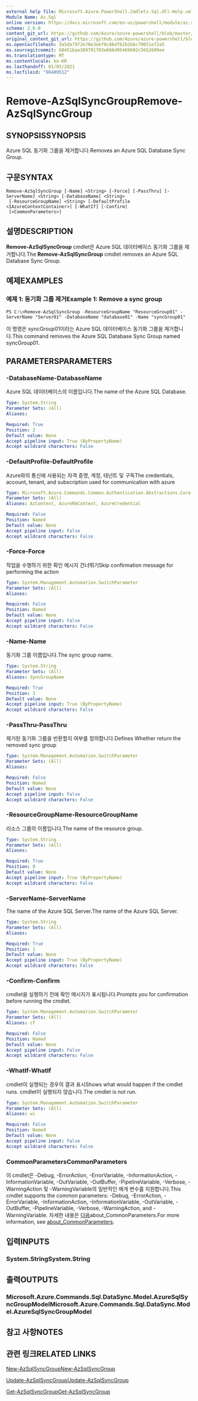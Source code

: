 ```yaml
---
external help file: Microsoft.Azure.PowerShell.Cmdlets.Sql.dll-Help.xml
Module Name: Az.Sql
online version: https://docs.microsoft.com/en-us/powershell/module/az.sql/remove-azsqlsyncgroup
schema: 2.0.0
content_git_url: https://github.com/Azure/azure-powershell/blob/master/src/Sql/Sql/help/Remove-AzSqlSyncGroup.md
original_content_git_url: https://github.com/Azure/azure-powershell/blob/master/src/Sql/Sql/help/Remove-AzSqlSyncGroup.md
ms.openlocfilehash: 3a5da7972e70e3ebf9c86df62b2bbc79651e72a5
ms.sourcegitcommit: 68451baa389791703e666d95469602c5652609ee
ms.translationtype: MT
ms.contentlocale: ko-KR
ms.lasthandoff: 01/05/2021
ms.locfileid: "98489512"
---
```

# <span data-ttu-id="10507-101">Remove-AzSqlSyncGroup</span><span class="sxs-lookup"><span data-stu-id="10507-101">Remove-AzSqlSyncGroup</span></span>

## <span data-ttu-id="10507-102">SYNOPSIS</span><span class="sxs-lookup"><span data-stu-id="10507-102">SYNOPSIS</span></span>
<span data-ttu-id="10507-103">Azure SQL 동기화 그룹을 제거합니다.</span><span class="sxs-lookup"><span data-stu-id="10507-103">Removes an Azure SQL Database Sync Group.</span></span>

## <span data-ttu-id="10507-104">구문</span><span class="sxs-lookup"><span data-stu-id="10507-104">SYNTAX</span></span>

```
Remove-AzSqlSyncGroup [-Name] <String> [-Force] [-PassThru] [-ServerName] <String> [-DatabaseName] <String>
 [-ResourceGroupName] <String> [-DefaultProfile <IAzureContextContainer>] [-WhatIf] [-Confirm]
 [<CommonParameters>]
```

## <span data-ttu-id="10507-105">설명</span><span class="sxs-lookup"><span data-stu-id="10507-105">DESCRIPTION</span></span>
<span data-ttu-id="10507-106">**Remove-AzSqlSyncGroup** cmdlet은 Azure SQL 데이터베이스 동기화 그룹을 제거합니다.</span><span class="sxs-lookup"><span data-stu-id="10507-106">The **Remove-AzSqlSyncGroup** cmdlet removes an Azure SQL Database Sync Group.</span></span>

## <span data-ttu-id="10507-107">예제</span><span class="sxs-lookup"><span data-stu-id="10507-107">EXAMPLES</span></span>

### <span data-ttu-id="10507-108">예제 1: 동기화 그룹 제거</span><span class="sxs-lookup"><span data-stu-id="10507-108">Example 1: Remove a sync group</span></span>
```
PS C:\>Remove-AzSqlSyncGroup -ResourceGroupName "ResourceGroup01" -ServerName "Server01" -DatabaseName "database01" -Name "syncGroup01"
```

<span data-ttu-id="10507-109">이 명령은 syncGroup01이라는 Azure SQL 데이터베이스 동기화 그룹을 제거합니다.</span><span class="sxs-lookup"><span data-stu-id="10507-109">This command removes the Azure SQL Database Sync Group named syncGroup01.</span></span>

## <span data-ttu-id="10507-110">PARAMETERS</span><span class="sxs-lookup"><span data-stu-id="10507-110">PARAMETERS</span></span>

### <span data-ttu-id="10507-111">-DatabaseName</span><span class="sxs-lookup"><span data-stu-id="10507-111">-DatabaseName</span></span>
<span data-ttu-id="10507-112">Azure SQL 데이터베이스의 이름입니다.</span><span class="sxs-lookup"><span data-stu-id="10507-112">The name of the Azure SQL Database.</span></span>

```yaml
Type: System.String
Parameter Sets: (All)
Aliases:

Required: True
Position: 2
Default value: None
Accept pipeline input: True (ByPropertyName)
Accept wildcard characters: False
```

### <span data-ttu-id="10507-113">-DefaultProfile</span><span class="sxs-lookup"><span data-stu-id="10507-113">-DefaultProfile</span></span>
<span data-ttu-id="10507-114">Azure와의 통신에 사용되는 자격 증명, 계정, 테넌트 및 구독</span><span class="sxs-lookup"><span data-stu-id="10507-114">The credentials, account, tenant, and subscription used for communication with azure</span></span>

```yaml
Type: Microsoft.Azure.Commands.Common.Authentication.Abstractions.Core.IAzureContextContainer
Parameter Sets: (All)
Aliases: AzContext, AzureRmContext, AzureCredential

Required: False
Position: Named
Default value: None
Accept pipeline input: False
Accept wildcard characters: False
```

### <span data-ttu-id="10507-115">-Force</span><span class="sxs-lookup"><span data-stu-id="10507-115">-Force</span></span>
<span data-ttu-id="10507-116">작업을 수행하기 위한 확인 메시지 건너뛰기</span><span class="sxs-lookup"><span data-stu-id="10507-116">Skip confirmation message for performing the action</span></span>

```yaml
Type: System.Management.Automation.SwitchParameter
Parameter Sets: (All)
Aliases:

Required: False
Position: Named
Default value: None
Accept pipeline input: False
Accept wildcard characters: False
```

### <span data-ttu-id="10507-117">-Name</span><span class="sxs-lookup"><span data-stu-id="10507-117">-Name</span></span>
<span data-ttu-id="10507-118">동기화 그룹 이름입니다.</span><span class="sxs-lookup"><span data-stu-id="10507-118">The sync group name.</span></span>

```yaml
Type: System.String
Parameter Sets: (All)
Aliases: SyncGroupName

Required: True
Position: 3
Default value: None
Accept pipeline input: True (ByPropertyName)
Accept wildcard characters: False
```

### <span data-ttu-id="10507-119">-PassThru</span><span class="sxs-lookup"><span data-stu-id="10507-119">-PassThru</span></span>
<span data-ttu-id="10507-120">제거된 동기화 그룹을 반환할지 여부를 정의합니다.</span><span class="sxs-lookup"><span data-stu-id="10507-120">Defines Whether return the removed sync group</span></span>

```yaml
Type: System.Management.Automation.SwitchParameter
Parameter Sets: (All)
Aliases:

Required: False
Position: Named
Default value: None
Accept pipeline input: False
Accept wildcard characters: False
```

### <span data-ttu-id="10507-121">-ResourceGroupName</span><span class="sxs-lookup"><span data-stu-id="10507-121">-ResourceGroupName</span></span>
<span data-ttu-id="10507-122">리소스 그룹의 이름입니다.</span><span class="sxs-lookup"><span data-stu-id="10507-122">The name of the resource group.</span></span>

```yaml
Type: System.String
Parameter Sets: (All)
Aliases:

Required: True
Position: 0
Default value: None
Accept pipeline input: True (ByPropertyName)
Accept wildcard characters: False
```

### <span data-ttu-id="10507-123">-ServerName</span><span class="sxs-lookup"><span data-stu-id="10507-123">-ServerName</span></span>
<span data-ttu-id="10507-124">The name of the Azure SQL Server.</span><span class="sxs-lookup"><span data-stu-id="10507-124">The name of the Azure SQL Server.</span></span>

```yaml
Type: System.String
Parameter Sets: (All)
Aliases:

Required: True
Position: 1
Default value: None
Accept pipeline input: True (ByPropertyName)
Accept wildcard characters: False
```

### <span data-ttu-id="10507-125">-Confirm</span><span class="sxs-lookup"><span data-stu-id="10507-125">-Confirm</span></span>
<span data-ttu-id="10507-126">cmdlet을 실행하기 전에 확인 메시지가 표시됩니다.</span><span class="sxs-lookup"><span data-stu-id="10507-126">Prompts you for confirmation before running the cmdlet.</span></span>

```yaml
Type: System.Management.Automation.SwitchParameter
Parameter Sets: (All)
Aliases: cf

Required: False
Position: Named
Default value: None
Accept pipeline input: False
Accept wildcard characters: False
```

### <span data-ttu-id="10507-127">-WhatIf</span><span class="sxs-lookup"><span data-stu-id="10507-127">-WhatIf</span></span>
<span data-ttu-id="10507-128">cmdlet이 실행되는 경우의 결과 표시</span><span class="sxs-lookup"><span data-stu-id="10507-128">Shows what would happen if the cmdlet runs.</span></span>
<span data-ttu-id="10507-129">cmdlet이 실행되지 않습니다.</span><span class="sxs-lookup"><span data-stu-id="10507-129">The cmdlet is not run.</span></span>

```yaml
Type: System.Management.Automation.SwitchParameter
Parameter Sets: (All)
Aliases: wi

Required: False
Position: Named
Default value: None
Accept pipeline input: False
Accept wildcard characters: False
```

### <span data-ttu-id="10507-130">CommonParameters</span><span class="sxs-lookup"><span data-stu-id="10507-130">CommonParameters</span></span>
<span data-ttu-id="10507-131">이 cmdlet은 -Debug, -ErrorAction, -ErrorVariable, -InformationAction, -InformationVariable, -OutVariable, -OutBuffer, -PipelineVariable, -Verbose, -WarningAction 및 -WarningVariable의 일반적인 매개 변수를 지원합니다.</span><span class="sxs-lookup"><span data-stu-id="10507-131">This cmdlet supports the common parameters: -Debug, -ErrorAction, -ErrorVariable, -InformationAction, -InformationVariable, -OutVariable, -OutBuffer, -PipelineVariable, -Verbose, -WarningAction, and -WarningVariable.</span></span> <span data-ttu-id="10507-132">자세한 내용은 [다음](http://go.microsoft.com/fwlink/?LinkID=113216)about_CommonParameters.</span><span class="sxs-lookup"><span data-stu-id="10507-132">For more information, see [about_CommonParameters](http://go.microsoft.com/fwlink/?LinkID=113216).</span></span>

## <span data-ttu-id="10507-133">입력</span><span class="sxs-lookup"><span data-stu-id="10507-133">INPUTS</span></span>

### <span data-ttu-id="10507-134">System.String</span><span class="sxs-lookup"><span data-stu-id="10507-134">System.String</span></span>

## <span data-ttu-id="10507-135">출력</span><span class="sxs-lookup"><span data-stu-id="10507-135">OUTPUTS</span></span>

### <span data-ttu-id="10507-136">Microsoft.Azure.Commands.Sql.DataSync.Model.AzureSqlSyncGroupModel</span><span class="sxs-lookup"><span data-stu-id="10507-136">Microsoft.Azure.Commands.Sql.DataSync.Model.AzureSqlSyncGroupModel</span></span>

## <span data-ttu-id="10507-137">참고 사항</span><span class="sxs-lookup"><span data-stu-id="10507-137">NOTES</span></span>

## <span data-ttu-id="10507-138">관련 링크</span><span class="sxs-lookup"><span data-stu-id="10507-138">RELATED LINKS</span></span>

[<span data-ttu-id="10507-139">New-AzSqlSyncGroup</span><span class="sxs-lookup"><span data-stu-id="10507-139">New-AzSqlSyncGroup</span></span>](./New-AzSqlSyncGroup.md)

[<span data-ttu-id="10507-140">Update-AzSqlSyncGroup</span><span class="sxs-lookup"><span data-stu-id="10507-140">Update-AzSqlSyncGroup</span></span>](./Update-AzSqlSyncGroup.md)

[<span data-ttu-id="10507-141">Get-AzSqlSyncGroup</span><span class="sxs-lookup"><span data-stu-id="10507-141">Get-AzSqlSyncGroup</span></span>](./Get-AzSqlSyncGroup.md)

